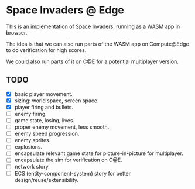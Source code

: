 # Space Invaders @ Edge

This is an implementation of Space Invaders, running as a WASM app in browser.

The idea is that we can also run parts of the WASM app on Compute@Edge to do verification for high scores.

We could also run parts of it on C@E for a potential multiplayer version.

## TODO

- [X] basic player movement.
- [X] sizing: world space, screen space.
- [X] player firing and bullets.
- [ ] enemy firing.
- [ ] game state, losing, lives.
- [ ] proper enemy movement, less smooth.
- [ ] enemy speed progression.
- [ ] enemy sprites.
- [ ] explosions.
- [ ] encapsulate relevant game state for picture-in-picture for multiplayer.
- [ ] encapsulate the sim for verification on C@E.
- [ ] network story.
- [ ] ECS (entity-component-system) story for better design/reuse/extensibility.
